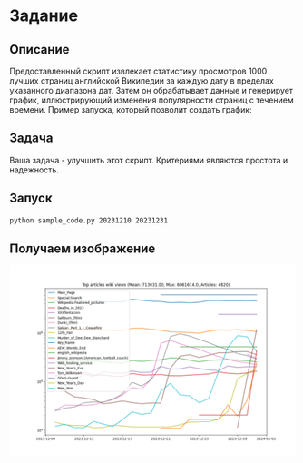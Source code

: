 # Задание

## Описание
Предоставленный скрипт извлекает статистику просмотров 1000 лучших страниц английской Википедии за каждую дату в пределах указанного диапазона дат.
Затем он обрабатывает данные и генерирует график, иллюстрирующий изменения популярности страниц с течением времени.
Пример запуска, который позволит создать график: 

## Задача
Ваша задача - улучшить этот скрипт. Критериями являются простота и надежность.

## Запуск
```bash
python sample_code.py 20231210 20231231
```

## Получаем изображение
![График, который составил тестовый код](img/top_articles.png)